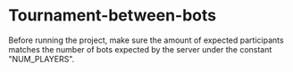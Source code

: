 # Tournament-between-bots
Before running the project, make sure the amount of expected participants matches the number of bots expected by the server under the constant "NUM_PLAYERS".
